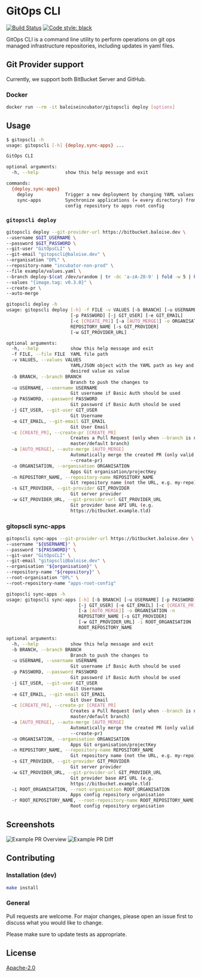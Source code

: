 # GitOps CLI
[![Build Status](https://travis-ci.org/baloise-incubator/gitopscli.svg?branch=master)](https://travis-ci.org/baloise-incubator/gitopscli) 
[![Code style: black](https://img.shields.io/badge/code%20style-black-000000.svg)](https://github.com/psf/black) 

GitOps CLI is a command line utility to perform operations on git ops managed infrastructure repositories, including updates in yaml files.

## Git Provider support
Currently, we support both BitBucket Server and GitHub.

### Docker
```bash
docker run --rm -it baloiseincubator/gitopscli deploy [options]
```

## Usage
```bash
$ gitopscli -h
usage: gitopscli [-h] {deploy,sync-apps} ...

GitOps CLI

optional arguments:
  -h, --help          show this help message and exit

commands:
  {deploy,sync-apps}
    deploy            Trigger a new deployment by changing YAML values
    sync-apps         Synchronize applications (= every directory) from apps
                      config repository to apps root config
```

### `gitopscli deploy`
```bash
gitopscli deploy --git-provider-url https://bitbucket.baloise.dev \
--username $GIT_USERNAME \
--password $GIT_PASSWORD \
--git-user "GitOpsCLI" \
--git-email "gitopscli@baloise.dev" \
--organisation "DPL" \
--repository-name "incubator-non-prod" \
--file example/values.yaml \
--branch deploy-$(cat /dev/urandom | tr -dc 'a-zA-Z0-9' | fold -w 5 | head -n 1) \
--values "{image.tag: v0.3.0}" \
--create-pr \
--auto-merge
```

```bash
gitopscli deploy -h
usage: gitopscli deploy [-h] -f FILE -v VALUES [-b BRANCH] [-u USERNAME]
                        [-p PASSWORD] [-j GIT_USER] [-e GIT_EMAIL]
                        [-c [CREATE_PR]] [-a [AUTO_MERGE]] -o ORGANISATION -n
                        REPOSITORY_NAME [-s GIT_PROVIDER]
                        [-w GIT_PROVIDER_URL]

optional arguments:
  -h, --help            show this help message and exit
  -f FILE, --file FILE  YAML file path
  -v VALUES, --values VALUES
                        YAML/JSON object with the YAML path as key and the
                        desired value as value
  -b BRANCH, --branch BRANCH
                        Branch to push the changes to
  -u USERNAME, --username USERNAME
                        Git username if Basic Auth should be used
  -p PASSWORD, --password PASSWORD
                        Git password if Basic Auth should be used
  -j GIT_USER, --git-user GIT_USER
                        Git Username
  -e GIT_EMAIL, --git-email GIT_EMAIL
                        Git User Email
  -c [CREATE_PR], --create-pr [CREATE_PR]
                        Creates a Pull Request (only when --branch is not
                        master/default branch)
  -a [AUTO_MERGE], --auto-merge [AUTO_MERGE]
                        Automatically merge the created PR (only valid with
                        --create-pr)
  -o ORGANISATION, --organisation ORGANISATION
                        Apps Git organisation/projectKey
  -n REPOSITORY_NAME, --repository-name REPOSITORY_NAME
                        Git repository name (not the URL, e.g. my-repo)
  -s GIT_PROVIDER, --git-provider GIT_PROVIDER
                        Git server provider
  -w GIT_PROVIDER_URL, --git-provider-url GIT_PROVIDER_URL
                        Git provider base API URL (e.g.
                        https://bitbucket.example.tld)
```

### gitopscli sync-apps

```bash
gitopscli sync-apps --git-provider-url https://bitbucket.baloise.dev \
--username "${USERNAME}" \
--password "${PASSWORD}" \
--git-user "GitOpsCLI" \
--git-email "gitopscli@baloise.dev" \
--organisation "${organisation}" \
--repository-name "${repository}" \
--root-organisation "DPL" \
--root-repository-name "apps-root-config" 
```

```bash
gitopscli sync-apps -h
usage: gitopscli sync-apps [-h] [-b BRANCH] [-u USERNAME] [-p PASSWORD]
                           [-j GIT_USER] [-e GIT_EMAIL] [-c [CREATE_PR]]
                           [-a [AUTO_MERGE]] -o ORGANISATION -n
                           REPOSITORY_NAME [-s GIT_PROVIDER]
                           [-w GIT_PROVIDER_URL] -i ROOT_ORGANISATION -r
                           ROOT_REPOSITORY_NAME

optional arguments:
  -h, --help            show this help message and exit
  -b BRANCH, --branch BRANCH
                        Branch to push the changes to
  -u USERNAME, --username USERNAME
                        Git username if Basic Auth should be used
  -p PASSWORD, --password PASSWORD
                        Git password if Basic Auth should be used
  -j GIT_USER, --git-user GIT_USER
                        Git Username
  -e GIT_EMAIL, --git-email GIT_EMAIL
                        Git User Email
  -c [CREATE_PR], --create-pr [CREATE_PR]
                        Creates a Pull Request (only when --branch is not
                        master/default branch)
  -a [AUTO_MERGE], --auto-merge [AUTO_MERGE]
                        Automatically merge the created PR (only valid with
                        --create-pr)
  -o ORGANISATION, --organisation ORGANISATION
                        Apps Git organisation/projectKey
  -n REPOSITORY_NAME, --repository-name REPOSITORY_NAME
                        Git repository name (not the URL, e.g. my-repo)
  -s GIT_PROVIDER, --git-provider GIT_PROVIDER
                        Git server provider
  -w GIT_PROVIDER_URL, --git-provider-url GIT_PROVIDER_URL
                        Git provider base API URL (e.g.
                        https://bitbucket.example.tld)
  -i ROOT_ORGANISATION, --root-organisation ROOT_ORGANISATION
                        Apps config repository organisation
  -r ROOT_REPOSITORY_NAME, --root-repository-name ROOT_REPOSITORY_NAME
                        Root config repository organisation
```

## Screenshots

![Example PR Overview](/doc/example_pr_overview.png?raw=true "Example of a created PR")
![Example PR Diff](/doc/example_pr_diff.png?raw=true "Example of a PR yaml file diff")

## Contributing

### Installation (dev)

```bash
make install
```

### General

Pull requests are welcome. For major changes, please open an issue first to discuss what you would like to change.

Please make sure to update tests as appropriate.

## License
[Apache-2.0](https://choosealicense.com/licenses/apache-2.0/)
